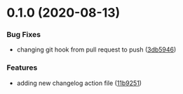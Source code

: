 # 0.1.0 (2020-08-13)


### Bug Fixes

* changing git hook from pull request to push ([3db5946](https://github.com/jsimoni-org/terraform-module-template/commit/3db5946da6bedb9e8f6b2f3777229bb8403812ed))


### Features

* adding new changelog action file ([11b9251](https://github.com/jsimoni-org/terraform-module-template/commit/11b92513a2354bf5184d8451e156bb3698e2120c))



